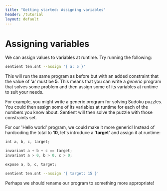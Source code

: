 ```yaml
---
title: "Getting started: Assigning variables"
header: /tutorial
layout: default
---
```

# Assigning variables

We can assign values to variables at runtime. Try running the following:

```bash
sentient ten.snt --assign '{ a: 5 }'
```

This will run the same program as before but with an added constraint that the
value of '**a**' must be **5**. This means that you can write a *generic*
program that solves some problem and then assign some of its variables at
runtime to suit your needs.

For example, you might write a generic program for solving Sudoku puzzles. You
could then assign some of its variables at runtime for each of the numbers you
know about. Sentient will then solve the puzzle with those constraints set.

For our 'Hello world' program, we could make it more generic! Instead of
hardcoding the total to **10**, let's introduce a '**target**' and assign it at
runtime:

```javascript
int a, b, c, target;

invariant a + b + c == target;
invariant a > 0, b > 0, c > 0;

expose a, b, c, target;
```

```bash
sentient ten.snt --assign '{ target: 15 }'
```

Perhaps we should rename our program to something more appropriate!
